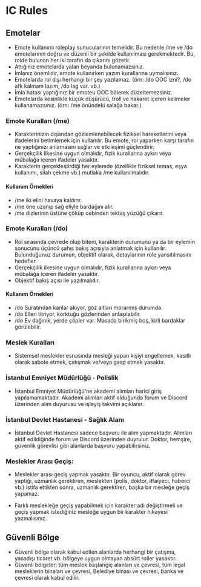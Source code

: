 # IC Rules

## Emotelar
* Emote kullanımı roleplay sunucularının temelidir. Bu nedenle /me ve /do emotelarının doğru ve düzenli bir şekilde kullanılması gerekmektedir. Bu, rolde bulunan her iki tarafın da çıkarını gözetir.
* Attığınız emotelarda yalan beyanda bulunamazsınız.
* İmlanız önemlidir, emote kullanırken yazım kurallarına uymalısınız.
* Emotelarda rol dışı herhangi bir şey yazılamaz. (örn: /do OOC izni?, /do afk kalmam lazım, /do lag var. vb.)
* İmla hatası yaptığınız bir emoteu OOC bölerek düzeltemezsiniz.
* Emotelarda kesinlikle küçük düşürücü, troll ve hakaret içeren kelimeler kullanamazsınız. (örn: /me önündeki salağa bakar.)

### Emote Kuralları (/me)
* Karakterinizin dışarıdan gözlemlenebilecek fiziksel hareketlerini veya ifadelerini betimlemek için kullanılır. Bu emote, rol yaparken karşı tarafın ne yaptığınızı anlamasını sağlar ve etkileşimi güçlendirir.
* Gerçekçilik ilkesine uygun olmalıdır, fizik kurallarına aykırı veya mübalağa içeren ifadeler yasaktır.
* Karakterin gerçekleştirdiği her eylemde (özellikle fiziksel temas, eşya kullanımı, silah çekme vb.) mutlaka /me kullanılmalıdır.
#### Kullanım Örnekleri
* /me iki elini havaya kaldırır.
* /me öne uzanıp sağ eliyle bardağını alır.
* /me dizlerinin üstüne çöküp cebinden tektaş yüzüğü çıkarır.

### Emote Kuralları (/do)
* Rol sırasında çevrede olup biteni, karakterin durumunu ya da bir eylemin sonucunu üçüncü şahıs bakış açısıyla anlatmak için kullanılır. Bulunduğunuz durumun, objektif olarak, detaylarının role yansıtılmasını hedefler.
* Gerçekçilik ilkesine uygun olmalıdır, fizik kurallarına aykırı veya mübalağa içeren ifadeler yasaktır.
* Objektif bakış açısı ile yazılmalıdır.
#### Kullanım Örnekleri
* /do Suratından kanlar akıyor, göz altları morarmış durumda.
* /do Elleri titriyor, korktuğu gözlerinden anlaşılabilir.
* /do Ev dağınık, yerde çöpler var. Masada birikmiş boş, kirli bardaklar görülebilir.


### Meslek Kuralları
* Sistemsel meslekler esnasında mesleği yapan kişiyi engellemek, kasıtlı olarak sabote etmek, çatışmak ve/veya gasp etmek yasaktır. 

### İstanbul Emniyet Müdürlüğü - Polislik 
* İstanbul Emniyet Müdürlüğü'ne akademi alımları harici giriş yapılamamaktadır. Akademi alımları aktif olduğunda forum ve Discord üzerinden alım duyurusu ve işleyiş takvimi açıklanır.

### İstanbul Devlet Hastanesi - Sağlık Alanı
* İstanbul Devlet Hastanesi sadece başvuru ile alım yapmaktadır. Alımları aktif edildiğinde forum ve Discord üzerinden duyrulur. Doktor, hemşire, güvenlik görevlisi gibi alanlarda başvuru yapabilirsiniz.


### Meslekler Arası Geçiş:
* Meslekler arası geçiş yapmak yasaktır. Bir oyuncu, aktif olarak görev yaptığı, uzmanlık gerektiren, meslekten (polis, doktor, itfaiyeci, haberci vb.) istifa ettikten sonra, uzmanlık gerektiren, başka bir mesleğe geçiş yapamaz.

* Farklı meslekleğe geçiş yapabilmek için karakter adı değiştirmeli ve geçiş yapmak istediğiniz mesleğe uygun bir karakter hikayesi yazmalısınız. 



## Güvenli Bölge
* Güvenli bölge olarak kabul edilen alanlarda herhangi bir çatışma, yasadışı ticaret vb. bölgeye uygun olmayan absürt roller yasaktır.
* Güvenli bölgeler; tüm meslek başlangıç alanları ve çevresi, tüm legal mesleklerin binaları ve çevresi, Belediye binası ve çevresi, banka ve çevresi olarak kabul edilir.
 
